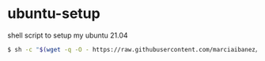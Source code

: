 # ubuntu-setup
shell script to setup my ubuntu 21.04

```sh
$ sh -c "$(wget -q -O - https://raw.githubusercontent.com/marciaibanez/ubuntu-setup/main/setup.sh)"
```

